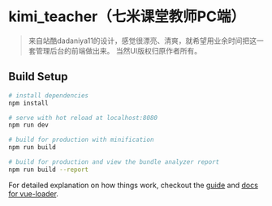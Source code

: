# kimi_teacher（七米课堂教师PC端）

> 来自站酷dadaniya11的设计，感觉很漂亮、清爽，就希望用业余时间把这一套管理后台的前端做出来。
> 当然UI版权归原作者所有。

## Build Setup

``` bash
# install dependencies
npm install

# serve with hot reload at localhost:8080
npm run dev

# build for production with minification
npm run build

# build for production and view the bundle analyzer report
npm run build --report
```

For detailed explanation on how things work, checkout the [guide](http://vuejs-templates.github.io/webpack/) and [docs for vue-loader](http://vuejs.github.io/vue-loader).
